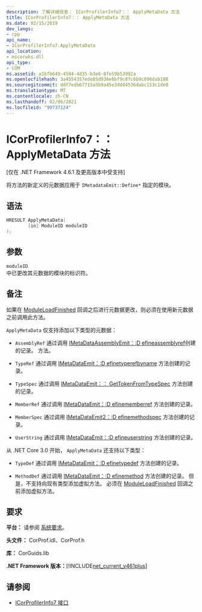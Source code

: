 ```yaml
---
description: 了解详细信息： ICorProfilerInfo7：： ApplyMetaData 方法
title: ICorProfilerInfo7：： ApplyMetaData 方法
ms.date: 02/15/2019
dev_langs:
- cpp
api_name:
- ICorProfilerInfo7.ApplyMetaData
api_location:
- mscorwks.dll
api_type:
- COM
ms.assetid: a1bfb649-4584-4d35-b3e6-8fe59b53992a
ms.openlocfilehash: 3a4554357ede85d936e8bf9c87c6b9c096dab188
ms.sourcegitcommit: ddf7edb67715a5b9a45e3dd44536dabc153c1de0
ms.translationtype: MT
ms.contentlocale: zh-CN
ms.lasthandoff: 02/06/2021
ms.locfileid: "99737124"
---
```

# <a name="icorprofilerinfo7applymetadata-method"></a>ICorProfilerInfo7：： ApplyMetaData 方法

[仅在 .NET Framework 4.6.1 及更高版本中受支持]  
  
 将方法的新定义的元数据应用于 `IMetadataEmit::Define*` 指定的模块。  
  
## <a name="syntax"></a>语法  
  
```cpp
HRESULT ApplyMetaData(  
        [in] ModuleID moduleID  
);  
```  
  
## <a name="parameters"></a>参数  

 `moduleID`  
 中已更改其元数据的模块的标识符。  
  
## <a name="remarks"></a>备注  

 如果在 [ModuleLoadFinished](icorprofilercallback-moduleloadfinished-method.md) 回调之后进行元数据更改，则必须在使用新元数据之前调用此方法。  
  
 `ApplyMetaData` 仅支持添加以下类型的元数据：  
  
- `AssemblyRef` 通过调用 [IMetaDataAssemblyEmit：:D efineassemblyref](../metadata/imetadataassemblyemit-defineassemblyref-method.md)创建的记录。 方法。  
  
- `TypeRef` 通过调用 [IMetaDataEmit：:D efinetyperefbyname](../metadata/imetadataemit-definetyperefbyname-method.md) 方法创建的记录。  
  
- `TypeSpec` 通过调用 [IMetaDataEmit：： GetTokenFromTypeSpec](../metadata/imetadataemit-gettokenfromtypespec-method.md) 方法创建的记录。  
  
- `MemberRef` 通过调用 [IMetaDataEmit：:D efinememberref](../metadata/imetadataemit-definememberref-method.md) 方法创建的记录。  
  
- `MemberSpec` 通过调用 [IMetaDataEmit2：:D efinemethodspec](../metadata/imetadataemit2-definemethodspec-method.md) 方法创建的记录。  
  
- `UserString` 通过调用 [IMetaDataEmit：:D efineuserstring](../metadata/imetadataemit-defineuserstring-method.md) 方法创建的记录。  

从 .NET Core 3.0 开始， `ApplyMetaData` 还支持以下类型：

- `TypeDef` 通过调用 [IMetaDataEmit：:D efinetypedef](../metadata/imetadataemit-definetypedef-method.md) 方法创建的记录。

- `MethodDef` 通过调用 [IMetaDataEmit：:D efinemethod](../metadata/imetadataemit-definemethod-method.md) 方法创建的记录。 但是，不支持向现有类型添加虚拟方法。 必须在 [ModuleLoadFinished](icorprofilercallback-moduleloadfinished-method.md) 回调之前添加虚拟方法。

## <a name="requirements"></a>要求  

 **平台：** 请参阅 [系统要求](../../get-started/system-requirements.md)。  
  
 **头文件：** CorProf.idl、CorProf.h  
  
 **库：** CorGuids.lib  
  
 **.NET Framework 版本：**[!INCLUDE[net_current_v461plus](../../../../includes/net-current-v461plus-md.md)]  
  
## <a name="see-also"></a>请参阅

- [ICorProfilerInfo7 接口](icorprofilerinfo7-interface.md)
